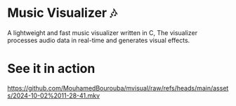 # Music Visualizer 🎶

A lightweight and fast music visualizer written in C, The visualizer processes audio data in real-time and generates visual effects.

# See it in action
https://github.com/MouhamedBourouba/mvisual/raw/refs/heads/main/assets/2024-10-02%2011-28-41.mkv
